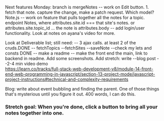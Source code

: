 Next features
Monday: branch is mergeNotes
-- work on Edit button. 1. fetch that note. capture the change, make a patch request. Which model? Note.js 
-- work on feature that pulls together all the notes for a topic. 
	endpoint Notes, where attributes.site.id === that site's notes. or attributes.site.topic_id ... the note  is attributes.body
-- add login/user functionality. Look at notes on ayana's video for more. 


Look at Deliverable list; still need: 
-- 3 ajax calls. at least 2 of the cruds.DONE
	-- fetchTopics
	--fetchSites
	--saveNote
--check my lets and consts DONE
-- make a readme -- make the front end the main, link to backend in readme. Add some screenshots. Add stretch: write
--blog post 
--2-4 min video demo  
https://learn.co/tracks/full-stack-web-development-v8/module-14-front-end-web-programming-in-javascript/section-13-project-mode/javascript-project-instructions#technical-and-complexity-requirements

Blog: write about event bubbling and finding the parent. One of those things that's mysterious until you figure it out. 400 words, I can do this. 

<h3>Stretch goal: When you're done, click a button to bring all your notes together into one. </h3> 